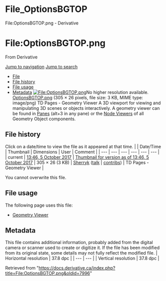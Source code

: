 

# File_OptionsBGTOP

File:OptionsBGTOP.png - Derivative




# File:OptionsBGTOP.png
From Derivative

[Jump to navigation](#mw-head)
[Jump to search](#searchInput)
* [File](#file)
* [File history](#filehistory)
* [File usage](#filelinks)
* [Metadata](#metadata)
[![File:OptionsBGTOP.png](https://docs.derivative.ca/images/3/31/OptionsBGTOP.png?20171005184623)](images/3/31/OptionsBGTOP.png)No higher resolution available.
[OptionsBGTOP.png](images/3/31/OptionsBGTOP.png "OptionsBGTOP.png") ‎(305 × 26 pixels, file size: 3 KB, MIME type: image/png)
TD Pages - Geometry Viewer
A 3D viewport for viewing and manipulating 3D scenes or objects interactively. A geometry viewer can be found in [Panes](Pane.html "Pane") (alt+3 in any pane) or the [Node Viewers](Node_Viewer.html "Node Viewer") of all Geometry Object components.

## File history
Click on a date/time to view the file as it appeared at that time.
|  | Date/Time | Thumbnail | Dimensions | User | Comment |
| --- | --- | --- | --- | --- | --- |
| current | [13:46, 5 October 2017](images/3/31/OptionsBGTOP.png) | [Thumbnail for version as of 13:46, 5 October 2017](images/3/31/OptionsBGTOP.png) | 305 × 26 (3 KB) | [Sherryk](https://docs.derivative.ca/index.php?title=User:Sherryk&action=edit&redlink=1 "User:Sherryk (page does not exist)") ([talk](https://docs.derivative.ca/index.php?title=User_talk:Sherryk&action=edit&redlink=1 "User talk:Sherryk (page does not exist)") | [contribs](https://docs.derivative.ca/Special:Contributions/Sherryk "Special:Contributions/Sherryk")) | TD Pages - Geometry Viewer |

You cannot overwrite this file.
## File usage
The following page uses this file:
* [Geometry Viewer](Geometry_Viewer.html "Geometry Viewer")
## Metadata
This file contains additional information, probably added from the digital camera or scanner used to create or digitize it.
If the file has been modified from its original state, some details may not fully reflect the modified file.
| Horizontal resolution | 37.8 dpc |
| --- | --- |
| Vertical resolution | 37.8 dpc |

Retrieved from "<https://docs.derivative.ca/index.php?title=File:OptionsBGTOP.png&oldid=7996>"